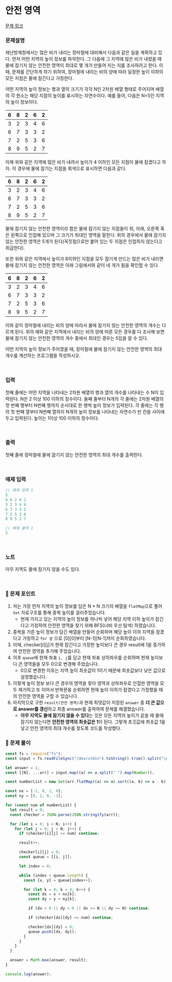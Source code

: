 # **안전 영역**

[문제 링크](https://www.acmicpc.net/problem/2468)

### 문제설명

재난방재청에서는 많은 비가 내리는 장마철에 대비해서 다음과 같은 일을 계획하고 있다. 먼저 어떤 지역의 높이 정보를 파악한다. 그 다음에 그 지역에 많은 비가 내렸을 때 물에 잠기지 않는 안전한 영역이 최대로 몇 개가 만들어 지는 지를 조사하려고 한다. 이때, 문제를 간단하게 하기 위하여, 장마철에 내리는 비의 양에 따라 일정한 높이 이하의 모든 지점은 물에 잠긴다고 가정한다.

어떤 지역의 높이 정보는 행과 열의 크기가 각각 N인 2차원 배열 형태로 주어지며 배열의 각 원소는 해당 지점의 높이를 표시하는 자연수이다. 예를 들어, 다음은 N=5인 지역의 높이 정보이다.

| 6   | 8   | 2   | 6   | 2   |
| --- | --- | --- | --- | --- |
| 3   | 2   | 3   | 4   | 6   |
| 6   | 7   | 3   | 3   | 2   |
| 7   | 2   | 5   | 3   | 6   |
| 8   | 9   | 5   | 2   | 7   |

이제 위와 같은 지역에 많은 비가 내려서 높이가 4 이하인 모든 지점이 물에 잠겼다고 하자. 이 경우에 물에 잠기는 지점을 회색으로 표시하면 다음과 같다.

| 6   | 8   | 2   | 6   | 2   |
| --- | --- | --- | --- | --- |
| 3   | 2   | 3   | 4   | 6   |
| 6   | 7   | 3   | 3   | 2   |
| 7   | 2   | 5   | 3   | 6   |
| 8   | 9   | 5   | 2   | 7   |

물에 잠기지 않는 안전한 영역이라 함은 물에 잠기지 않는 지점들이 위, 아래, 오른쪽 혹은 왼쪽으로 인접해 있으며 그 크기가 최대인 영역을 말한다. 위의 경우에서 물에 잠기지 않는 안전한 영역은 5개가 된다(꼭짓점으로만 붙어 있는 두 지점은 인접하지 않는다고 취급한다).

또한 위와 같은 지역에서 높이가 6이하인 지점을 모두 잠기게 만드는 많은 비가 내리면 물에 잠기지 않는 안전한 영역은 아래 그림에서와 같이 네 개가 됨을 확인할 수 있다.

| 6   | 8   | 2   | 6   | 2   |
| --- | --- | --- | --- | --- |
| 3   | 2   | 3   | 4   | 6   |
| 6   | 7   | 3   | 3   | 2   |
| 7   | 2   | 5   | 3   | 6   |
| 8   | 9   | 5   | 2   | 7   |

이와 같이 장마철에 내리는 비의 양에 따라서 물에 잠기지 않는 안전한 영역의 개수는 다르게 된다. 위의 예와 같은 지역에서 내리는 비의 양에 따른 모든 경우를 다 조사해 보면 물에 잠기지 않는 안전한 영역의 개수 중에서 최대인 경우는 5임을 알 수 있다.

어떤 지역의 높이 정보가 주어졌을 때, 장마철에 물에 잠기지 않는 안전한 영역의 최대 개수를 계산하는 프로그램을 작성하시오.

<br/>

### 입력

첫째 줄에는 어떤 지역을 나타내는 2차원 배열의 행과 열의 개수를 나타내는 수 N이 입력된다. N은 2 이상 100 이하의 정수이다. 둘째 줄부터 N개의 각 줄에는 2차원 배열의 첫 번째 행부터 N번째 행까지 순서대로 한 행씩 높이 정보가 입력된다. 각 줄에는 각 행의 첫 번째 열부터 N번째 열까지 N개의 높이 정보를 나타내는 자연수가 빈 칸을 사이에 두고 입력된다. 높이는 1이상 100 이하의 정수이다.

<br/>

### 출력

첫째 줄에 장마철에 물에 잠기지 않는 안전한 영역의 최대 개수를 출력한다.

<br/>

### 예제 입력

```jsx
// 예제 입력 1
5
6 8 2 6 2
3 2 3 4 6
6 7 3 3 2
7 2 5 3 6
8 9 5 2 7

// 예제 출력 1
5
```

<br/>

### 노트

아무 지역도 물에 잠기지 않을 수도 있다.

<br/>

### 📕 문제 포인트

1. 저는 가장 먼저 지역의 높이 정보를 담은 N \* N 크기의 배열을 `flatMap`으로 풀어 `Set` 자료구조를 통해 중복 높이를 걸러주었습니다.
   - 현재 가지고 있는 지역의 높이 정보를 하나씩 넣어 해당 지역 이하 높이가 잠긴다고 가정하여 안전한 영역을 찾기 위해 BFS(너비 우선 탐색) 하였습니다.
2. 중복을 거른 높이 정보가 담긴 배열을 만들어 순회하며 해당 높이 이하 지역을 잠겼다고 가정하고 `for 문` 으로 [0][0]부터 [N-1][N-1]까지 순회하였습니다.
3. 이때, checker[i][j]가 현재 잠긴다고 가정한 높이보다 큰 경우 result에 1을 증가하여 안전한 영역을 추가해 주었습니다.
4. 이후 `queue`에 현재 좌표 `i, j`를 담고 현재 좌표 상하좌우를 순회하며 현재 높이보다 큰 영역들을 모두 0으로 변경해 주었습니다.
   - 0으로 변경한 이유는 지역 높이 최솟값이 1이기 때문에 최솟값보다 낮은 값으로 설정했습니다.
5. 이렇게 높이 정보 보다 큰 경우의 영역을 찾아 영역과 상하좌우로 인접한 영역을 모두 제거하고 또 이어서 반복문을 순회하면 현재 높이 이하가 잠겼다고 가정했을 때의 안전한 영역을 구할 수 있습니다.
6. 마지막으로 구한 `result(안전 영역)`과 현재 최댓값이 저장된 `answer` 중 **더 큰 값으로 answer를 갱신**하고 최종 answer를 출력하여 문제를 해결했습니다.
   - **아무 지역도 물에 잠기지 않을 수 있다**는 것은 모든 지역의 높이가 같을 때 물에 잠기지 않는다면 **안전한 영역의 최솟값은 1**이 된다. 그렇게 초깃값에 최솟값 1을 넣고 안전 영역의 최대 개수를 찾도록 코드를 작성했다.

### 📝 문제 풀이

```js
const fs = require("fs");
const input = fs.readFileSync("/dev/stdin").toString().trim().split("\n");

let answer = 1;
const [[N], ...arr] = input.map((a) => a.split(" ").map(Number));

const numberList = new Set(arr.flatMap((a) => a).sort((a, b) => a - b));

const nx = [-1, 0, 1, 0];
const ny = [0, 1, 0, -1];

for (const num of numberList) {
  let result = 0;
  const checker = JSON.parse(JSON.stringify(arr));

  for (let i = 0; i < N; i++) {
    for (let j = 0; j < N; j++) {
      if (checker[i][j] <= num) continue;

      result++;

      checker[i][j] = 0;
      const queue = [[i, j]];

      let index = 0;

      while (index < queue.length) {
        const [x, y] = queue[index++];

        for (let k = 0; k < 4; k++) {
          const dx = x + nx[k];
          const dy = y + ny[k];

          if (dx < 0 || dy < 0 || dx >= N || dy >= N) continue;

          if (checker[dx][dy] <= num) continue;

          checker[dx][dy] = 0;
          queue.push([dx, dy]);
        }
      }
    }
  }

  answer = Math.max(answer, result);
}

console.log(answer);
```
